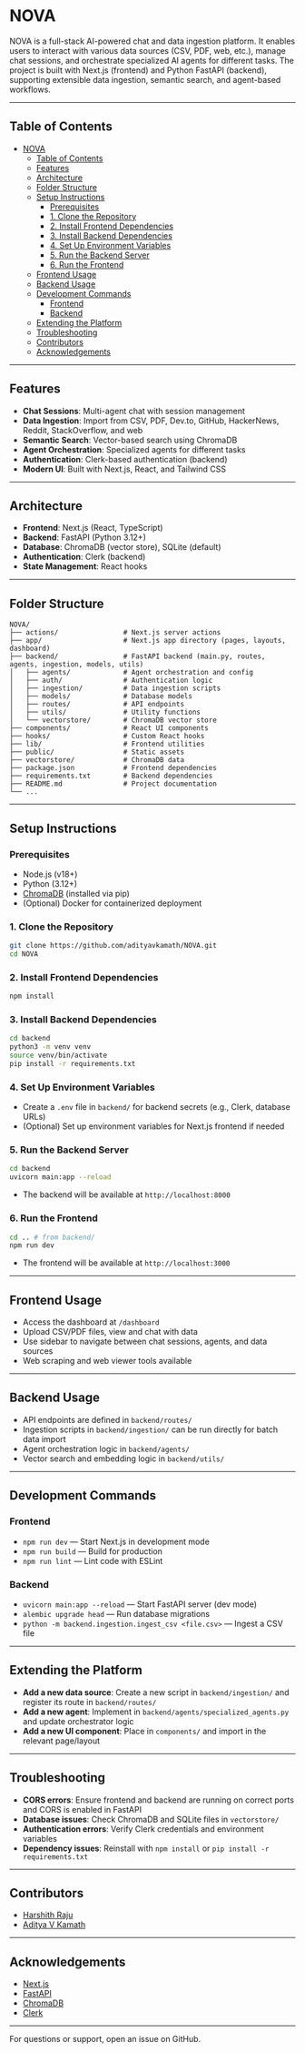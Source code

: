 # NOVA

NOVA is a full-stack AI-powered chat and data ingestion platform. It enables users to interact with various data sources (CSV, PDF, web, etc.), manage chat sessions, and orchestrate specialized AI agents for different tasks. The project is built with Next.js (frontend) and Python FastAPI (backend), supporting extensible data ingestion, semantic search, and agent-based workflows.

---

## Table of Contents
- [NOVA](#nova)
  - [Table of Contents](#table-of-contents)
  - [Features](#features)
  - [Architecture](#architecture)
  - [Folder Structure](#folder-structure)
  - [Setup Instructions](#setup-instructions)
    - [Prerequisites](#prerequisites)
    - [1. Clone the Repository](#1-clone-the-repository)
    - [2. Install Frontend Dependencies](#2-install-frontend-dependencies)
    - [3. Install Backend Dependencies](#3-install-backend-dependencies)
    - [4. Set Up Environment Variables](#4-set-up-environment-variables)
    - [5. Run the Backend Server](#5-run-the-backend-server)
    - [6. Run the Frontend](#6-run-the-frontend)
  - [Frontend Usage](#frontend-usage)
  - [Backend Usage](#backend-usage)
  - [Development Commands](#development-commands)
    - [Frontend](#frontend)
    - [Backend](#backend)
  - [Extending the Platform](#extending-the-platform)
  - [Troubleshooting](#troubleshooting)
  - [Contributors](#contributors)
  - [Acknowledgements](#acknowledgements)

---

## Features
- **Chat Sessions**: Multi-agent chat with session management
- **Data Ingestion**: Import from CSV, PDF, Dev.to, GitHub, HackerNews, Reddit, StackOverflow, and web
- **Semantic Search**: Vector-based search using ChromaDB
- **Agent Orchestration**: Specialized agents for different tasks
- **Authentication**: Clerk-based authentication (backend)
- **Modern UI**: Built with Next.js, React, and Tailwind CSS

---

## Architecture
- **Frontend**: Next.js (React, TypeScript)
- **Backend**: FastAPI (Python 3.12+)
- **Database**: ChromaDB (vector store), SQLite (default)
- **Authentication**: Clerk (backend)
- **State Management**: React hooks

---

## Folder Structure
```
NOVA/
├── actions/                # Next.js server actions
├── app/                    # Next.js app directory (pages, layouts, dashboard)
├── backend/                # FastAPI backend (main.py, routes, agents, ingestion, models, utils)
│   ├── agents/             # Agent orchestration and config
│   ├── auth/               # Authentication logic
│   ├── ingestion/          # Data ingestion scripts
│   ├── models/             # Database models
│   ├── routes/             # API endpoints
│   ├── utils/              # Utility functions
│   └── vectorstore/        # ChromaDB vector store
├── components/             # React UI components
├── hooks/                  # Custom React hooks
├── lib/                    # Frontend utilities
├── public/                 # Static assets
├── vectorstore/            # ChromaDB data
├── package.json            # Frontend dependencies
├── requirements.txt        # Backend dependencies
├── README.md               # Project documentation
└── ...
```

---

## Setup Instructions

### Prerequisites
- Node.js (v18+)
- Python (3.12+)
- [ChromaDB](https://www.trychroma.com/) (installed via pip)
- (Optional) Docker for containerized deployment

### 1. Clone the Repository
```bash
git clone https://github.com/adityavkamath/NOVA.git
cd NOVA
```

### 2. Install Frontend Dependencies
```bash
npm install
```

### 3. Install Backend Dependencies
```bash
cd backend
python3 -m venv venv
source venv/bin/activate
pip install -r requirements.txt
```

### 4. Set Up Environment Variables
- Create a `.env` file in `backend/` for backend secrets (e.g., Clerk, database URLs)
- (Optional) Set up environment variables for Next.js frontend if needed

### 5. Run the Backend Server
```bash
cd backend
uvicorn main:app --reload
```
- The backend will be available at `http://localhost:8000`

### 6. Run the Frontend
```bash
cd .. # from backend/
npm run dev
```
- The frontend will be available at `http://localhost:3000`

---

## Frontend Usage
- Access the dashboard at `/dashboard`
- Upload CSV/PDF files, view and chat with data
- Use sidebar to navigate between chat sessions, agents, and data sources
- Web scraping and web viewer tools available

---

## Backend Usage
- API endpoints are defined in `backend/routes/`
- Ingestion scripts in `backend/ingestion/` can be run directly for batch data import
- Agent orchestration logic in `backend/agents/`
- Vector search and embedding logic in `backend/utils/`

---

## Development Commands

### Frontend
- `npm run dev` — Start Next.js in development mode
- `npm run build` — Build for production
- `npm run lint` — Lint code with ESLint

### Backend
- `uvicorn main:app --reload` — Start FastAPI server (dev mode)
- `alembic upgrade head` — Run database migrations
- `python -m backend.ingestion.ingest_csv <file.csv>` — Ingest a CSV file

---

## Extending the Platform
- **Add a new data source**: Create a new script in `backend/ingestion/` and register its route in `backend/routes/`
- **Add a new agent**: Implement in `backend/agents/specialized_agents.py` and update orchestrator logic
- **Add a new UI component**: Place in `components/` and import in the relevant page/layout

---

## Troubleshooting
- **CORS errors**: Ensure frontend and backend are running on correct ports and CORS is enabled in FastAPI
- **Database issues**: Check ChromaDB and SQLite files in `vectorstore/`
- **Authentication errors**: Verify Clerk credentials and environment variables
- **Dependency issues**: Reinstall with `npm install` or `pip install -r requirements.txt`

---

## Contributors
- [Harshith Raju](https://github.com/raharsh)
- [Aditya V Kamath](https://github.com/adityavkamath)

---

## Acknowledgements
- [Next.js](https://nextjs.org/)
- [FastAPI](https://fastapi.tiangolo.com/)
- [ChromaDB](https://www.trychroma.com/)
- [Clerk](https://clerk.com/)

---

For questions or support, open an issue on GitHub.